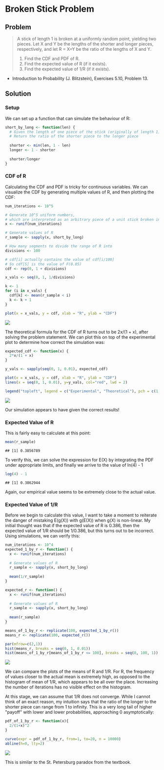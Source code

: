 Broken Stick Problem
================

Problem
-------

> A stick of length 1 is broken at a uniformly random point, yielding two pieces. Let X and Y be the lengths of the shorter and longer pieces, respectively, and let R = X=Y be the ratio of the lengths of X and Y.
>
> 1.  Find the CDF and PDF of R.
> 2.  Find the expected value of R (if it exists).
> 3.  Find the expected value of 1/R (if it exists).

-   Introduction to Probability (J. Blitzstein), Exercises 5.10, Problem 13.

Solution
--------

### Setup

We can set up a function that can simulate the behaviour of R:

``` r
short_by_long <- function(len) {
  # Given the length of one piece of the stick (originally of length 1), 
  # Return the ratio of the shorter piece to the longer piece
  
  shorter <- min(len, 1 - len)
  longer <- 1 - shorter
  
  shorter/longer
}
```

### CDF of R

Calculating the CDF and PDF is tricky for continuous variables. We can visualize the CDF by generating multiple values of R, and then plotting the CDF:

``` r
num_iterations <- 10^5

# Generate 10^5 uniform numbers, 
# which are interpreted as an arbitrary piece of a unit stick broken into 2
x <- runif(num_iterations)

# Generate values of R
r_sample <- sapply(x, short_by_long)

# How many segments to divide the range of R into
divisions <- 100

# cdf[i] actually contains the value of cdf[i/100]
# So cdf[5] is the value of F(0.05)
cdf <- rep(0, 1 + divisions)

x_vals <- seq(0, 1, 1/divisions)

k <- 1
for (i in x_vals) {
  cdf[k] <- mean(r_sample < i)
  k <- k + 1
}

plot(x = x_vals, y = cdf, xlab = "R", ylab = "CDF")
```

![](BrokenStickProblem_files/figure-markdown_github-ascii_identifiers/unnamed-chunk-2-1.png)

The theoretical formula for the CDF of R turns out to be 2x/(1 + x), after solving the problem statement. We can plot this on top of the experimental plot to determine how correct the simulation was:

``` r
expected_cdf <- function(x) {
  2*x/(1 + x)
}

y_vals <- sapply(seq(0, 1, 0.01), expected_cdf)

plot(x = x_vals, y = cdf, xlab = "R", ylab = "CDF")
lines(x = seq(0, 1, 0.01), y=y_vals, col="red", lwd = 2)

legend("topleft", legend = c("Experimental", "Theoretical"), pch = c(1, 45), col=c("black", "red"))
```

![](BrokenStickProblem_files/figure-markdown_github-ascii_identifiers/unnamed-chunk-3-1.png)

Our simulation appears to have given the correct results!

### Expected Value of R

This is fairly easy to calculate at this point:

``` r
mean(r_sample)
```

    ## [1] 0.3856789

To verify this, we can solve the expression for E(X) by integrating the PDF under appropriate limits, and finally we arrive to the value of ln(4) - 1

``` r
log(4) - 1
```

    ## [1] 0.3862944

Again, our empirical value seems to be extremely close to the actual value.

### Expected Value of 1/R

Before we begin to calculate this value, I want to take a moment to reiterate the danger of mistaking E(g(X)) with g(E(X)) when g(X) is non-linear. My initial thought was that if the expected value of R is 0.386, then the expected value of 1/R should be 1/0.386, but this turns out to be incorrect. Using simulations, we can verify this:

``` r
num_iterations <- 10^4
expected_1_by_r <- function() {
  x <- runif(num_iterations)
  
  # Generate values of R
  r_sample <- sapply(x, short_by_long)
  
  mean(1/r_sample)
}

expected_r <- function() {
  x <- runif(num_iterations)
  
  # Generate values of R
  r_sample <- sapply(x, short_by_long)
  
  mean(r_sample)
}

means_of_1_by_r <- replicate(100, expected_1_by_r())
means_r <- replicate(100, expected_r())

par(mfrow=c(2,1))
hist(means_r, breaks = seq(0, 1, 0.01))
hist(means_of_1_by_r[means_of_1_by_r <= 100], breaks = seq(0, 100, 1))
```

![](BrokenStickProblem_files/figure-markdown_github-ascii_identifiers/unnamed-chunk-6-1.png)

We can compare the plots of the means of R and 1/R. For R, the frequency of values closer to the actual mean is extremely high, as opposed to the histogram of mean of 1/R, which appears to be all over the place. Increasing the number of iterations has no visible effect on the histogram.

At this stage, we can assume that 1/R does not converge. While I cannot think of an exact reason, my intuition says that the ratio of the longer to the shorter piece can range from 1 to infinity. This is a very long tail of higher "payoff" with lower and lower probabilities, approaching 0 asymptotically:

``` r
pdf_of_1_by_r <- function(x){
  2/(1+x)^2
}

curve(expr = pdf_of_1_by_r, from=1, to=20, n = 10000)
abline(h=0, lty=2)
```

![](BrokenStickProblem_files/figure-markdown_github-ascii_identifiers/unnamed-chunk-7-1.png)

This is similar to the St. Petersburg paradox from the textbook.
